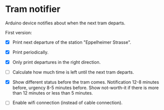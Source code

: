 # Tram notifier
Arduino device notifies about when the next tram departs.

First version:
 - [x] Print next departure of the station "Eppelheimer Strasse".
 - [x] Print periodically.
 - [x] Only print departures in the right direction.
 - [ ] Calculate how much time is left until the next tram departs.
 - [x] Show different status before the tram comes. Notification 12-8 minutes before, urgency 8-5 minutes before. Show not-worth-it if there is more than 12 minutes or less than 5 minutes.
 - [ ] Enable wifi connection (instead of cable connection).

